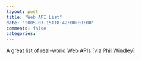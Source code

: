 ```yaml
---
layout: post
title: "Web API List"
date: "2005-03-15T18:42:00+01:00"
comments: false
categories: 
---
```


<p>A great <a href="http://kokogiak.com/mashup/resources.html">list of real-world Web APIs</a> [via <a href="http://www.windley.com/archives/2005/03/web_services_ma.shtml">Phil Windley</a>]</p>


